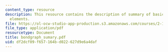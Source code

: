 ```yaml
---
content_type: resource
description: This resource contains the description of summary of basic bond graph
  elements.
file: https://ol-ocw-studio-app-production.s3.amazonaws.com/courses/2-141-modeling-and-simulation-of-dynamic-systems-fall-2006/df2dcf09f657164bd022627d9e6a4daf_bondgraph_sumary.pdf
file_type: application/pdf
resourcetype: Document
title: bondgraph_sumary.pdf
uid: df2dcf09-f657-164b-d022-627d9e6a4daf
---
```

